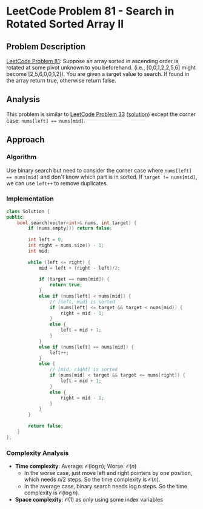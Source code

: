 # LeetCode Problem 81 - Search in Rotated Sorted Array II 

## Problem Description
[LeetCode Problem 81](https://leetcode.com/problems/search-in-rotated-sorted-array-ii/): Suppose an array sorted in ascending order is rotated at some pivot unknown to you beforehand. (i.e., [0,0,1,2,2,5,6] might become [2,5,6,0,0,1,2]). You are given a target value to search. If found in the array return true, otherwise return false.

## Analysis
This problem is similar to [LeetCode Problem 33](https://leetcode.com/problems/search-in-rotated-sorted-array/) ([solution](../lc33_search_rotated_sorted_array/lc33_search_rotated_sorted_array.md)) except the corner case: `nums[left] == nums[mid]`.

## Approach
### Algorithm
Use binary search but need to consider the corner case where `nums[left] == nums[mid]` and  don't know which part is in sorted. If `target != nums[mid]`, we can use `left++` to remove duplicates.  



### Implementation
```c++
class Solution {
public:
    bool search(vector<int>& nums, int target) {
        if (nums.empty()) return false;
        
        int left = 0;
        int right = nums.size() - 1;
        int mid;
        
        while (left <= right) {
            mid = left + (right - left)/2;
            
            if (target == nums[mid]) {
                return true;
            }
            else if (nums[left] < nums[mid]) {
                // [left, mid] is sorted
                if (nums[left] <= target && target < nums[mid]) {
                    right = mid - 1;
                }
                else {
                    left = mid + 1;
                }
            }
            else if (nums[left] == nums[mid]) {
                left++;
            }
            else {
                // [mid, right] is sorted
                if (nums[mid] < target && target <= nums[right]) {
                    left = mid + 1;
                }
                else {
                    right = mid - 1;
                }
            }
        }
        
        return false;
    }
};
```

### Complexity Analysis 
* **Time complexity**: Average: $\mathcal{O}(\log n)$; Worse: $\mathcal{O} (n)$
    - In the worse case, just move left and right pointers by one position, which needs $n/2$ steps. So the time complexity is $\mathcal{O} (n)$. 
    - In the average case, binary search needs $\log n$ steps. So the time complexity is $\mathcal{O} (\log n)$. 
* **Space complexity**: $\mathcal{O}(1)$ as only using some index variables

